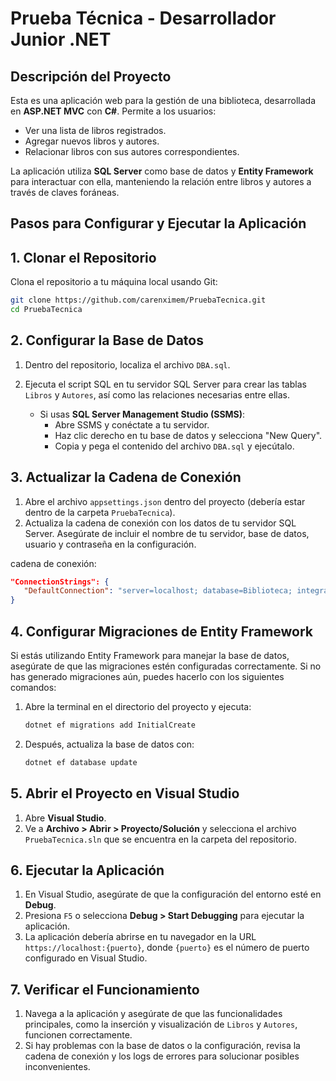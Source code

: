 # Prueba Técnica - Desarrollador Junior .NET

## Descripción del Proyecto

Esta es una aplicación web para la gestión de una biblioteca, desarrollada en **ASP.NET MVC** con **C#**. Permite a los usuarios:
- Ver una lista de libros registrados.
- Agregar nuevos libros y autores.
- Relacionar libros con sus autores correspondientes.

La aplicación utiliza **SQL Server** como base de datos y **Entity Framework** para interactuar con ella, manteniendo la relación entre libros y autores a través de claves foráneas.

## Pasos para Configurar y Ejecutar la Aplicación


## 1. Clonar el Repositorio
Clona el repositorio a tu máquina local usando Git:

```bash
git clone https://github.com/carenximem/PruebaTecnica.git
cd PruebaTecnica
```

## 2. Configurar la Base de Datos
1. Dentro del repositorio, localiza el archivo `DBA.sql`.
2. Ejecuta el script SQL en tu servidor SQL Server para crear las tablas `Libros` y `Autores`, así como las relaciones necesarias entre ellas.

   - Si usas **SQL Server Management Studio (SSMS)**:
     - Abre SSMS y conéctate a tu servidor.
     - Haz clic derecho en tu base de datos y selecciona "New Query".
     - Copia y pega el contenido del archivo `DBA.sql` y ejecútalo.

## 3. Actualizar la Cadena de Conexión
1. Abre el archivo `appsettings.json` dentro del proyecto (debería estar dentro de la carpeta `PruebaTecnica`).
2. Actualiza la cadena de conexión con los datos de tu servidor SQL Server. Asegúrate de incluir el nombre de tu servidor, base de datos, usuario y contraseña en la configuración.

 cadena de conexión:
   ```json
   "ConnectionStrings": {
      "DefaultConnection": "server=localhost; database=Biblioteca; integrated security=true; TrustServerCertificate=True;"
   }
   ```

## 4. Configurar Migraciones de Entity Framework 
Si estás utilizando Entity Framework para manejar la base de datos, asegúrate de que las migraciones estén configuradas correctamente. Si no has generado migraciones aún, puedes hacerlo con los siguientes comandos:

1. Abre la terminal en el directorio del proyecto y ejecuta:
   ```bash
   dotnet ef migrations add InitialCreate
   ```
2. Después, actualiza la base de datos con:
   ```bash
   dotnet ef database update
   ```

## 5. Abrir el Proyecto en Visual Studio
1. Abre **Visual Studio**.
2. Ve a **Archivo > Abrir > Proyecto/Solución** y selecciona el archivo `PruebaTecnica.sln` que se encuentra en la carpeta del repositorio.

## 6. Ejecutar la Aplicación
1. En Visual Studio, asegúrate de que la configuración del entorno esté en **Debug**.
2. Presiona `F5` o selecciona **Debug > Start Debugging** para ejecutar la aplicación.
3. La aplicación debería abrirse en tu navegador en la URL `https://localhost:{puerto}`, donde `{puerto}` es el número de puerto configurado en Visual Studio.

## 7. Verificar el Funcionamiento
1. Navega a la aplicación y asegúrate de que las funcionalidades principales, como la inserción y visualización de `Libros` y `Autores`, funcionen correctamente.
2. Si hay problemas con la base de datos o la configuración, revisa la cadena de conexión y los logs de errores para solucionar posibles inconvenientes.
```


